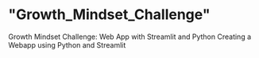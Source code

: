 # "Growth_Mindset_Challenge" 
 Growth Mindset Challenge: Web App with Streamlit and Python
 Creating a Webapp using Python and Streamlit
